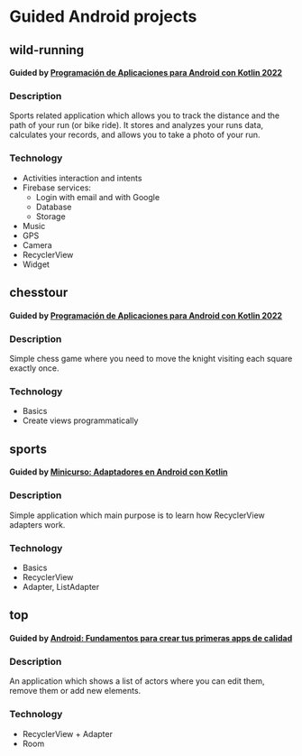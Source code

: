 # Guided Android projects

## wild-running

#### Guided by [Programación de Aplicaciones para Android con Kotlin 2022](https://www.udemy.com/course/programacion-de-aplicaciones-android-kotlin/)

### Description

Sports related application which allows you to track the distance and the path of your run (or bike ride). It stores and analyzes your runs data, calculates your records, and allows you to take a photo of your run.

### Technology

- Activities interaction and intents
- Firebase services:
  - Login with email and with Google
  - Database
  - Storage
- Music
- GPS
- Camera
- RecyclerView
- Widget

## chesstour

#### Guided by [Programación de Aplicaciones para Android con Kotlin 2022](https://www.udemy.com/course/programacion-de-aplicaciones-android-kotlin/)

### Description

Simple chess game where you need to move the knight visiting each square exactly once.

### Technology

- Basics
- Create views programmatically

## sports

#### Guided by [Minicurso: Adaptadores en Android con Kotlin](https://www.udemy.com/course/minicurso-adaptadores-en-android-con-kotlin/)

### Description

Simple application which main purpose is to learn how RecyclerView adapters work.

### Technology

- Basics
- RecyclerView
- Adapter, ListAdapter

## top

#### Guided by [Android: Fundamentos para crear tus primeras apps de calidad](https://www.udemy.com/course/fundamentos-de-android-para-crear-apps-de-calidad/)

### Description

An application which shows a list of actors where you can edit them, remove them or add new elements.

### Technology

- RecyclerView + Adapter
- Room